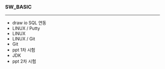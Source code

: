 ### SW_BASIC
---

- draw io SQL 연동
- LINUX / Putty 
- LINUX
- LINUX / Git
- Git
- ppt 1차 시험
- JDK 
- ppt 2차 시험

